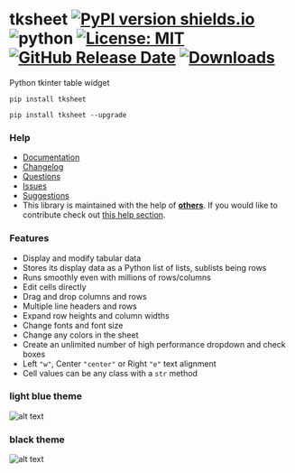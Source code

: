 # tksheet [![PyPI version shields.io](https://img.shields.io/pypi/v/tksheet.svg)](https://pypi.python.org/pypi/tksheet/) ![python](https://img.shields.io/badge/python-3.6+-blue) [![License: MIT](https://img.shields.io/badge/License-MIT%20-blue.svg)](https://github.com/ragardner/tksheet/blob/master/LICENSE.txt) [![GitHub Release Date](https://img.shields.io/github/release-date-pre/ragardner/tksheet.svg)](https://github.com/ragardner/tksheet/releases) [![Downloads](https://img.shields.io/pypi/dm/tksheet.svg)](https://pypi.org/project/tksheet/)


Python tkinter table widget

```
pip install tksheet
```
```
pip install tksheet --upgrade
```

### Help
- [Documentation](https://github.com/ragardner/tksheet/wiki)
- [Changelog](https://github.com/ragardner/tksheet/blob/master/CHANGELOG.md)
- [Questions](https://github.com/ragardner/tksheet/wiki#asking-questions)
- [Issues](https://github.com/ragardner/tksheet/wiki#issues)
- [Suggestions](https://github.com/ragardner/tksheet/wiki#enhancements-or-suggestions)
- This library is maintained with the help of **[others](https://github.com/ragardner/tksheet/graphs/contributors)**. If you would like to contribute check out [this help section](https://github.com/ragardner/tksheet/wiki#contributing).

### Features
- Display and modify tabular data
- Stores its display data as a Python list of lists, sublists being rows
- Runs smoothly even with millions of rows/columns
- Edit cells directly
- Drag and drop columns and rows
- Multiple line headers and rows
- Expand row heights and column widths
- Change fonts and font size
- Change any colors in the sheet
- Create an unlimited number of high performance dropdown and check boxes
- Left `"w"`, Center `"center"` or Right `"e"` text alignment
- Cell values can be any class with a `str` method

### light blue theme

![alt text](https://i.imgur.com/ojU3IQi.jpeg)

### black theme

![alt text](https://i.imgur.com/JeF9vJe.jpeg)